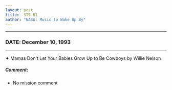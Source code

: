 ```yaml
---
layout: post
title:  STS-61
author: "NASA: Music to Wake Up By"
---
```


----
### DATE: December 10, 1993
----
✦ Mamas Don't Let Your Babies Grow Up to Be Cowboys by Willie Nelson

##### Comment:
* No mission comment
